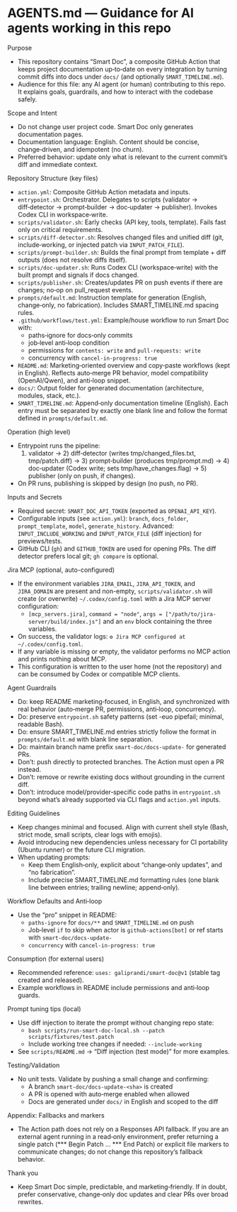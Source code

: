 # AGENTS.md — Guidance for AI agents working in this repo

Purpose
- This repository contains “Smart Doc”, a composite GitHub Action that keeps project documentation up‑to‑date on every integration by turning commit diffs into docs under `docs/` (and optionally `SMART_TIMELINE.md`).
- Audience for this file: any AI agent (or human) contributing to this repo. It explains goals, guardrails, and how to interact with the codebase safely.

Scope and Intent
- Do not change user project code. Smart Doc only generates documentation pages.
- Documentation language: English. Content should be concise, change‑driven, and idempotent (no churn).
- Preferred behavior: update only what is relevant to the current commit’s diff and immediate context.

Repository Structure (key files)
- `action.yml`: Composite GitHub Action metadata and inputs.
- `entrypoint.sh`: Orchestrator. Delegates to scripts (validator → diff‑detector → prompt‑builder → doc‑updater → publisher). Invokes Codex CLI in workspace‑write.
- `scripts/validator.sh`: Early checks (API key, tools, template). Fails fast only on critical requirements.
- `scripts/diff-detector.sh`: Resolves changed files and unified diff (git, include‑working, or injected patch via `INPUT_PATCH_FILE`).
- `scripts/prompt-builder.sh`: Builds the final prompt from template + diff outputs (does not resolve diffs itself).
- `scripts/doc-updater.sh`: Runs Codex CLI (workspace‑write) with the built prompt and signals if docs changed.
- `scripts/publisher.sh`: Creates/updates PR on push events if there are changes; no‑op on pull_request events.
- `prompts/default.md`: Instruction template for generation (English, change‑only, no fabrication). Includes SMART_TIMELINE.md spacing rules.
- `.github/workflows/test.yml`: Example/house workflow to run Smart Doc with:
  - paths‑ignore for docs‑only commits
  - job‑level anti‑loop condition
  - permissions for `contents: write` and `pull-requests: write`
  - concurrency with `cancel-in-progress: true`
- `README.md`: Marketing‑oriented overview and copy‑paste workflows (kept in English). Reflects auto‑merge PR behavior, model compatibility (OpenAI/Qwen), and anti‑loop snippet.
- `docs/`: Output folder for generated documentation (architecture, modules, stack, etc.).
- `SMART_TIMELINE.md`: Append‑only documentation timeline (English). Each entry must be separated by exactly one blank line and follow the format defined in `prompts/default.md`.

Operation (high level)
- Entrypoint runs the pipeline:
  1) validator → 2) diff‑detector (writes tmp/changed_files.txt, tmp/patch.diff) → 3) prompt‑builder (produces tmp/prompt.md) → 4) doc‑updater (Codex write; sets tmp/have_changes.flag) → 5) publisher (only on push, if changes).
- On PR runs, publishing is skipped by design (no push, no PR).

Inputs and Secrets
- Required secret: `SMART_DOC_API_TOKEN` (exported as `OPENAI_API_KEY`).
- Configurable inputs (see `action.yml`): `branch`, `docs_folder`, `prompt_template`, `model`, `generate_history`. Advanced: `INPUT_INCLUDE_WORKING` and `INPUT_PATCH_FILE` (diff injection) for previews/tests.
- GitHub CLI (`gh`) and `GITHUB_TOKEN` are used for opening PRs. The diff detector prefers local git; `gh compare` is optional.

Jira MCP (optional, auto-configured)
- If the environment variables `JIRA_EMAIL`, `JIRA_API_TOKEN`, and `JIRA_DOMAIN` are present and non-empty, `scripts/validator.sh` will create (or overwrite) `~/.codex/config.toml` with a Jira MCP server configuration:
  - `[mcp_servers.jira]`, `command = "node"`, `args = ["/path/to/jira-server/build/index.js"]` and an `env` block containing the three variables.
- On success, the validator logs: `⚙️ Jira MCP configured at ~/.codex/config.toml`.
- If any variable is missing or empty, the validator performs no MCP action and prints nothing about MCP.
- This configuration is written to the user home (not the repository) and can be consumed by Codex or compatible MCP clients.

Agent Guardrails
- Do: keep README marketing‑focused, in English, and synchronized with real behavior (auto‑merge PR, permissions, anti‑loop, concurrency).
- Do: preserve `entrypoint.sh` safety patterns (set -euo pipefail; minimal, readable Bash).
- Do: ensure SMART_TIMELINE.md entries strictly follow the format in `prompts/default.md` with blank line separation.
- Do: maintain branch name prefix `smart-doc/docs-update-` for generated PRs.
- Don’t: push directly to protected branches. The Action must open a PR instead.
- Don’t: remove or rewrite existing docs without grounding in the current diff.
- Don’t: introduce model/provider‑specific code paths in `entrypoint.sh` beyond what’s already supported via CLI flags and `action.yml` inputs.

Editing Guidelines
- Keep changes minimal and focused. Align with current shell style (Bash, strict mode, small scripts, clear logs with emojis).
- Avoid introducing new dependencies unless necessary for CI portability (Ubuntu runner) or the future CLI migration.
- When updating prompts:
  - Keep them English‑only, explicit about “change‑only updates”, and “no fabrication”.
  - Include precise SMART_TIMELINE.md formatting rules (one blank line between entries; trailing newline; append‑only).

Workflow Defaults and Anti‑loop
- Use the “pro” snippet in README:
  - `paths-ignore` for `docs/**` and `SMART_TIMELINE.md` on push
  - Job‑level `if` to skip when actor is `github-actions[bot]` or ref starts with `smart-doc/docs-update-`
  - `concurrency` with `cancel-in-progress: true`

Consumption (for external users)
- Recommended reference: `uses: galiprandi/smart-doc@v1` (stable tag created and released).
- Example workflows in README include permissions and anti‑loop guards.

Prompt tuning tips (local)
- Use diff injection to iterate the prompt without changing repo state:
  - `bash scripts/run-smart-doc-local.sh --patch scripts/fixtures/test.patch`
  - Include working tree changes if needed: `--include-working`
- See `scripts/README.md` → “Diff injection (test mode)” for more examples.

Testing/Validation
- No unit tests. Validate by pushing a small change and confirming:
  - A branch `smart-doc/docs-update-<sha>` is created
  - A PR is opened with auto‑merge enabled when allowed
  - Docs are generated under `docs/` in English and scoped to the diff

Appendix: Fallbacks and markers
- The Action path does not rely on a Responses API fallback. If you are an external agent running in a read‑only environment, prefer returning a single patch (*** Begin Patch … *** End Patch) or explicit file markers to communicate changes; do not change this repository’s fallback behavior.

Thank you
- Keep Smart Doc simple, predictable, and marketing‑friendly. If in doubt, prefer conservative, change‑only doc updates and clear PRs over broad rewrites.
